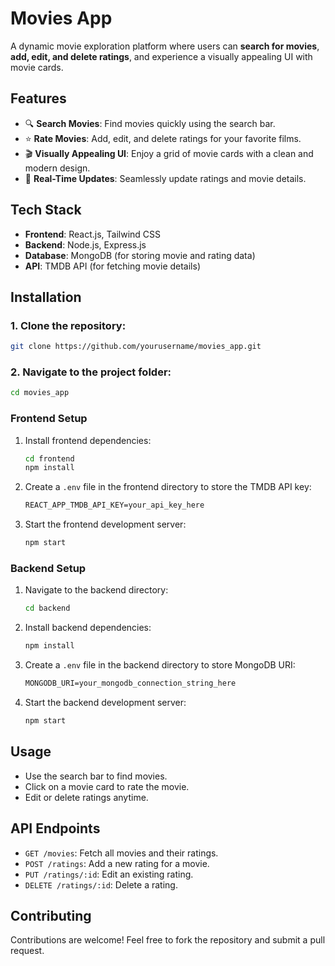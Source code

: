 # Movies App

A dynamic movie exploration platform where users can **search for movies**, **add, edit, and delete ratings**, and experience a visually appealing UI with movie cards.

## Features
- 🔍 **Search Movies**: Find movies quickly using the search bar.
- ⭐ **Rate Movies**: Add, edit, and delete ratings for your favorite films.
- 🎬 **Visually Appealing UI**: Enjoy a grid of movie cards with a clean and modern design.
- 🔄 **Real-Time Updates**: Seamlessly update ratings and movie details.

## Tech Stack
- **Frontend**: React.js, Tailwind CSS
- **Backend**: Node.js, Express.js
- **Database**: MongoDB (for storing movie and rating data)
- **API**: TMDB API (for fetching movie details)

## Installation

### 1. Clone the repository:
   ```sh
   git clone https://github.com/yourusername/movies_app.git
   ```

### 2. Navigate to the project folder:
   ```sh
   cd movies_app
   ```

### Frontend Setup

1. Install frontend dependencies:
   ```sh
   cd frontend
   npm install
   ```

2. Create a `.env` file in the frontend directory to store the TMDB API key:
   ```txt
   REACT_APP_TMDB_API_KEY=your_api_key_here
   ```

3. Start the frontend development server:
   ```sh
   npm start
   ```

### Backend Setup

1. Navigate to the backend directory:
   ```sh
   cd backend
   ```

2. Install backend dependencies:
   ```sh
   npm install
   ```

3. Create a `.env` file in the backend directory to store MongoDB URI:
   ```txt
   MONGODB_URI=your_mongodb_connection_string_here
   ```

4. Start the backend development server:
   ```sh
   npm start
   ```

## Usage
- Use the search bar to find movies.
- Click on a movie card to rate the movie.
- Edit or delete ratings anytime.

## API Endpoints
- `GET /movies`: Fetch all movies and their ratings.
- `POST /ratings`: Add a new rating for a movie.
- `PUT /ratings/:id`: Edit an existing rating.
- `DELETE /ratings/:id`: Delete a rating.

## Contributing
Contributions are welcome! Feel free to fork the repository and submit a pull request.
```
